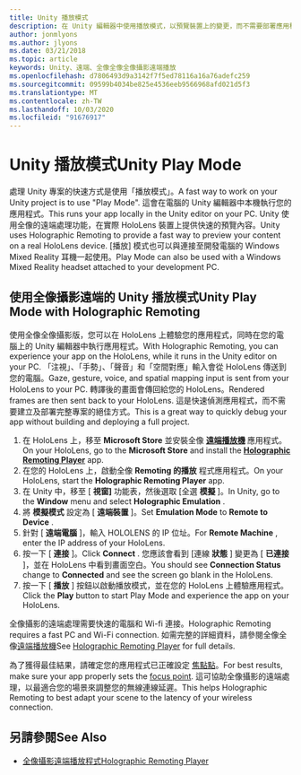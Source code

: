 ```yaml
---
title: Unity 播放模式
description: 在 Unity 編輯器中使用播放模式，以預覽裝置上的變更，而不需要部署應用程式。
author: jonmlyons
ms.author: jlyons
ms.date: 03/21/2018
ms.topic: article
keywords: Unity、遠端、全像全像全像攝影遠端播放
ms.openlocfilehash: d7806493d9a3142f7f5ed78116a16a76adefc259
ms.sourcegitcommit: 09599b4034be825e4536eeb9566968afd021d5f3
ms.translationtype: MT
ms.contentlocale: zh-TW
ms.lasthandoff: 10/03/2020
ms.locfileid: "91676917"
---
```

# <a name="unity-play-mode"></a><span data-ttu-id="0072d-104">Unity 播放模式</span><span class="sxs-lookup"><span data-stu-id="0072d-104">Unity Play Mode</span></span>

<span data-ttu-id="0072d-105">處理 Unity 專案的快速方式是使用「播放模式」。</span><span class="sxs-lookup"><span data-stu-id="0072d-105">A fast way to work on your Unity project is to use "Play Mode".</span></span> <span data-ttu-id="0072d-106">這會在電腦的 Unity 編輯器中本機執行您的應用程式。</span><span class="sxs-lookup"><span data-stu-id="0072d-106">This runs your app locally in the Unity editor on your PC.</span></span> <span data-ttu-id="0072d-107">Unity 使用全像的遠端處理功能，在實際 HoloLens 裝置上提供快速的預覽內容。</span><span class="sxs-lookup"><span data-stu-id="0072d-107">Unity uses Holographic Remoting to provide a fast way to preview your content on a real HoloLens device.</span></span> <span data-ttu-id="0072d-108">[播放] 模式也可以與連接至開發電腦的 Windows Mixed Reality 耳機一起使用。</span><span class="sxs-lookup"><span data-stu-id="0072d-108">Play Mode can also be used with a Windows Mixed Reality headset attached to your development PC.</span></span>

## <a name="unity-play-mode-with-holographic-remoting"></a><span data-ttu-id="0072d-109">使用全像攝影遠端的 Unity 播放模式</span><span class="sxs-lookup"><span data-stu-id="0072d-109">Unity Play Mode with Holographic Remoting</span></span>

<span data-ttu-id="0072d-110">使用全像全像攝影版，您可以在 HoloLens 上體驗您的應用程式，同時在您的電腦上的 Unity 編輯器中執行應用程式。</span><span class="sxs-lookup"><span data-stu-id="0072d-110">With Holographic Remoting, you can experience your app on the HoloLens, while it runs in the Unity editor on your PC.</span></span> <span data-ttu-id="0072d-111">「注視」、「手勢」、「聲音」和「空間對應」輸入會從 HoloLens 傳送到您的電腦。</span><span class="sxs-lookup"><span data-stu-id="0072d-111">Gaze, gesture, voice, and spatial mapping input is sent from your HoloLens to your PC.</span></span> <span data-ttu-id="0072d-112">轉譯後的畫面會傳回給您的 HoloLens。</span><span class="sxs-lookup"><span data-stu-id="0072d-112">Rendered frames are then sent back to your HoloLens.</span></span> <span data-ttu-id="0072d-113">這是快速偵測應用程式，而不需要建立及部署完整專案的絕佳方式。</span><span class="sxs-lookup"><span data-stu-id="0072d-113">This is a great way to quickly debug your app without building and deploying a full project.</span></span>
1. <span data-ttu-id="0072d-114">在 HoloLens 上，移至 **Microsoft Store** 並安裝全像 **[遠端播放機](https://www.microsoft.com/store/p/holographic-remoting-player/9nblggh4sv40)** 應用程式。</span><span class="sxs-lookup"><span data-stu-id="0072d-114">On your HoloLens, go to the **Microsoft Store** and install the **[Holographic Remoting Player](https://www.microsoft.com/store/p/holographic-remoting-player/9nblggh4sv40)** app.</span></span>
2. <span data-ttu-id="0072d-115">在您的 HoloLens 上，啟動全像 **Remoting 的播放** 程式應用程式。</span><span class="sxs-lookup"><span data-stu-id="0072d-115">On your HoloLens, start the **Holographic Remoting Player** app.</span></span>
3. <span data-ttu-id="0072d-116">在 Unity 中，移至 [ **視窗]** 功能表，然後選取 [全選 **模擬** ]。</span><span class="sxs-lookup"><span data-stu-id="0072d-116">In Unity, go to the **Window** menu and select **Holographic Emulation** .</span></span>
4. <span data-ttu-id="0072d-117">將 **模擬模式** 設定為 [ **遠端裝置** ]。</span><span class="sxs-lookup"><span data-stu-id="0072d-117">Set **Emulation Mode** to **Remote to Device** .</span></span>
5. <span data-ttu-id="0072d-118">針對 [ **遠端電腦** ]，輸入 HOLOLENS 的 IP 位址。</span><span class="sxs-lookup"><span data-stu-id="0072d-118">For **Remote Machine** , enter the IP address of your HoloLens.</span></span>
6. <span data-ttu-id="0072d-119">按一下 [ **連接** ]。</span><span class="sxs-lookup"><span data-stu-id="0072d-119">Click **Connect** .</span></span> <span data-ttu-id="0072d-120">您應該會看到 [連線 **狀態** ] 變更為 [ **已連接** ]，並在 HoloLens 中看到畫面空白。</span><span class="sxs-lookup"><span data-stu-id="0072d-120">You should see **Connection Status** change to **Connected** and see the screen go blank in the HoloLens.</span></span>
7. <span data-ttu-id="0072d-121">按一下 [ **播放** ] 按鈕以啟動播放模式，並在您的 HoloLens 上體驗應用程式。</span><span class="sxs-lookup"><span data-stu-id="0072d-121">Click the **Play** button to start Play Mode and experience the app on your HoloLens.</span></span>

<span data-ttu-id="0072d-122">全像攝影的遠端處理需要快速的電腦和 Wi-fi 連接。</span><span class="sxs-lookup"><span data-stu-id="0072d-122">Holographic Remoting requires a fast PC and Wi-Fi connection.</span></span> <span data-ttu-id="0072d-123">如需完整的詳細資料，請參閱全像全像[遠端播放機](../platform-capabilities-and-apis/holographic-remoting-player.md)</span><span class="sxs-lookup"><span data-stu-id="0072d-123">See [Holographic Remoting Player](../platform-capabilities-and-apis/holographic-remoting-player.md) for full details.</span></span>

<span data-ttu-id="0072d-124">為了獲得最佳結果，請確定您的應用程式已正確設定 [焦點點](focus-point-in-unity.md)。</span><span class="sxs-lookup"><span data-stu-id="0072d-124">For best results, make sure your app properly sets the [focus point](focus-point-in-unity.md).</span></span> <span data-ttu-id="0072d-125">這可協助全像攝影的遠端處理，以最適合您的場景來調整您的無線連線延遲。</span><span class="sxs-lookup"><span data-stu-id="0072d-125">This helps Holographic Remoting to best adapt your scene to the latency of your wireless connection.</span></span>

## <a name="see-also"></a><span data-ttu-id="0072d-126">另請參閱</span><span class="sxs-lookup"><span data-stu-id="0072d-126">See Also</span></span>
* [<span data-ttu-id="0072d-127">全像攝影遠端播放程式</span><span class="sxs-lookup"><span data-stu-id="0072d-127">Holographic Remoting Player</span></span>](../platform-capabilities-and-apis/holographic-remoting-player.md)
